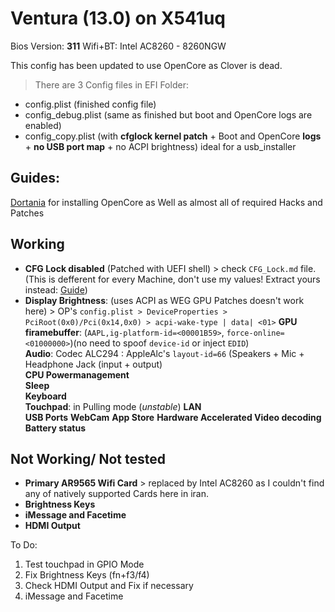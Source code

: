 # Ventura (13.0) on X541uq

Bios Version: **311**
Wifi+BT: Intel AC8260 - 8260NGW

This config has been updated to use OpenCore as Clover is dead.

> There are 3 Config files in EFI Folder:
 - config.plist (finished config file)
 - config_debug.plist (same as finished but boot and OpenCore logs are enabled)
 - config_copy.plist (with **cfglock kernel patch** + Boot and OpenCore **logs** + **no USB port map** + no ACPI brightness) ideal for a usb_installer

## Guides:
[Dortania](https://dortania.github.io/getting-started/) for installing OpenCore as Well as almost all of required Hacks and Patches

## Working
 - **CFG Lock disabled** (Patched with UEFI shell) > check `CFG_Lock.md` file. (This is defferent for every Machine, don't use my values! Extract yours instead: [Guide](https://dortania.github.io/OpenCore-Post-Install/misc/msr-lock.html))
 - **Display Brightness**: (uses ACPI as WEG GPU Patches doesn't work here) > OP's `config.plist > DeviceProperties > PciRoot(0x0)/Pci(0x14,0x0) > acpi-wake-type | data| <01>` 
   **GPU firamebuffer**: (`AAPL,ig-platform-id=<00001B59>`, `force-online=<01000000>`)(no need to spoof `device-id` or inject `EDID`)  
   **Audio**: Codec ALC294 :  AppleAlc's `layout-id=66` (Speakers + Mic + Headphone Jack (input + output)  
   **CPU Powermanagement**  
   **Sleep**  
   **Keyboard**  
   **Touchpad**: in Pulling mode (*unstable*)
   **LAN**  
   **USB Ports** 
   **WebCam** 
   **App Store** 
   **Hardware Accelerated Video decoding** 
   **Battery status**

## Not Working/ Not tested

 - **Primary AR9565 Wifi Card** > replaced by Intel AC8260 as I couldn't find any of natively supported Cards here in iran. 
 - **Brightness Keys** 
 - **iMessage and Facetime**
 - **HDMI Output**

To Do:
1. Test touchpad in GPIO Mode
2. Fix Brightness Keys (fn+f3/f4)
3. Check HDMI Output and Fix if necessary
4. iMessage and Facetime
